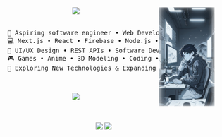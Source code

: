 <div align="center">
<img src="https://github.com/DzGransilV2/dzgransilv2/blob/main/assets/right-img-ai-img.png" width="25%" align="right" />
<img src="https://readme-typing-svg.demolab.com?font=Inconsolata&weight=500&size=50&duration=4000&pause=300&color=A7A459&center=true&vCenter=true&multiline=true&repeat=false&random=false&width=1300&height=140&lines=Hello+hello;I'm+Gransil Dsouza+%E2%9C%A9+a+Tech+Enthusiast;Web+Developer+and+Lifelong+Learner" width="70%" />
<br><br>
<pre>
    💼 Aspiring software engineer • Web Developer • 3D Enthusiast
    💻 Next.js • React • Firebase • Node.js • MongoDB 
    📖 UI/UX Design • REST APIs • Software Development
    🎮 Games • Anime • 3D Modeling • Coding • Design
    🐾 Exploring New Technologies & Expanding My Skills
</pre>
<br><br>
<img src="https://media.tenor.com/9JgRRliqRv8AAAAj/penguins-penguin.gif" height="90" />
<br><br><br>

[![](https://img.shields.io/badge/linkedin-0a66c2)](https://www.linkedin.com/in/gransil-dsouza/)
[![](https://img.shields.io/badge/github-333)](https://github.com/DzGransilV2)

<!-- [![](https://img.shields.io/badge/portfolio-ff66ab)](https://yourportfolio.com) -->

</div>
